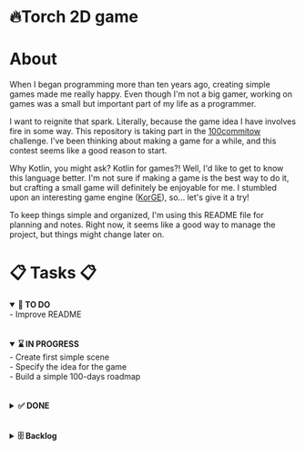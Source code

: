 # 🔥Torch 2D game

# About

When I began programming more than ten years ago, creating simple games made me really happy. Even though I'm not a big
gamer, working on games was a small but important part of my life as a programmer.

I want to reignite that spark. Literally, because the game idea I have involves fire in some way. This repository is
taking part in the [100commitow](https://100commitow.pl) challenge. I've been thinking about making a game for a while,
and this contest seems like a good reason to start.

Why Kotlin, you might ask? Kotlin for games?! Well, I'd like to get to know this language better. I'm not sure if making
a game is the best way to do it, but crafting a small game will definitely be enjoyable for me. I stumbled upon an
interesting game engine ([KorGE](https://korge.org)), so... let's give it a try!

To keep things simple and organized, I'm using this README file for planning and notes. Right now, it seems like a good
way to manage the project, but things might change later on.

# 📋 Tasks 📋

<details open>
  <summary>   <b>📝 TO DO</b> </summary>
 - Improve README <br>

</details>
<br><br>
<details open>
  <summary>   <b>⌛ IN PROGRESS</b> </summary>
 - Create first simple scene<br>
 - Specify the idea for the game <br>
 - Build a simple 100-days roadmap <br>
</details>
<br><br>
<details>
  <summary>   <b>✅ DONE</b> </summary>
 - Init the repo :)
 - Add deployment scripts<br>
 - Create a project skeleton<br>
</details>
<br><br>
<details>
  <summary>  <b> 🗄️ Backlog</b> </summary>
</details>
